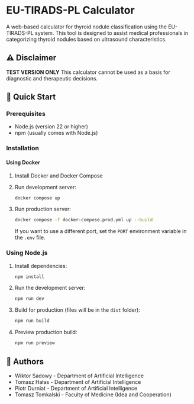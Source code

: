 # EU-TIRADS-PL Calculator

A web-based calculator for thyroid nodule classification using the EU-TIRADS-PL system. This tool is designed to assist medical professionals in categorizing thyroid nodules based on ultrasound characteristics.

## ⚠️ Disclaimer

**TEST VERSION ONLY**
This calculator cannot be used as a basis for diagnostic and therapeutic decisions.

## 🚀 Quick Start

### Prerequisites

-   Node.js (version 22 or higher)
-   npm (usually comes with Node.js)

### Installation

#### Using Docker

1. Install Docker and Docker Compose

2. Run development server:

    ```bash
    docker compose up
    ```

3. Run production server:

    ```bash
    docker compose -f docker-compose.prod.yml up --build
    ```

    If you want to use a different port, set the `PORT` environment variable in the `.env` file.

### Using Node.js

1. Install dependencies:

    ```bash
    npm install
    ```

2. Run the development server:

    ```bash
    npm run dev
    ```

3. Build for production (files will be in the `dist` folder):

    ```bash
    npm run build
    ```

4. Preview production build:

    ```bash
    npm run preview
    ```

## 👥 Authors

-   Wiktor Sadowy - Department of Artificial Intelligence
-   Tomasz Hałas - Department of Artificial Intelligence
-   Piotr Durniat - Department of Artificial Intelligence
-   Tomasz Tomkalski - Faculty of Medicine (Idea and Cooperation)
